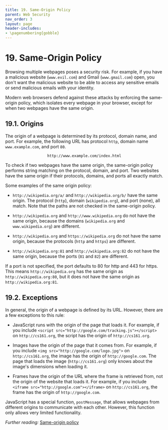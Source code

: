 ```yaml
---
title: 19. Same-Origin Policy
parent: Web Security
nav_order: 3
layout: page
header-includes:
- \pagenumbering{gobble}
---
```


# 19. Same-Origin Policy

Browsing multiple webpages poses a security risk. For example, if you have a malicious website (`www.evil.com`) and Gmail (`www.gmail.com`) open, you don't want the malicious website to be able to access any sensitive emails or send malicious emails with your identity.

Modern web browsers defend against these attacks by enforcing the same-origin policy, which isolates every webpage in your browser, except for when two webpages have the same origin.

## 19.1. Origins

The origin of a webpage is determined by its protocol, domain name, and port. For example, the following URL has protocol `http`, domain name `www.example.com`, and port `80`.

<p style="text-align: center">
  <code>http://www.example.com/index.html</code>
</p>

To check if two webpages have the same origin, the same-origin policy performs string matching on the protocol, domain, and port. Two websites have the same origin if their protocols, domains, and ports all exactly match.

Some examples of the same origin policy:

- `http://wikipedia.org/a/` and `http://wikipedia.org/b/` have the same origin. The protocol (`http`), domain (`wikipedia.org`), and port (none), all match. Note that the paths are not checked in the same-origin policy.

- `http://wikipedia.org` and `http://www.wikipedia.org` do not have the same origin, because the domains (`wikipedia.org` and `www.wikipedia.org`) are different.

- `http://wikipedia.org` and `https://wikipedia.org` do not have the same origin, because the protocols (`http` and `https`) are different.

- `http://wikipedia.org:81` and `http://wikipedia.org:82` do not have the same origin, because the ports (`81` and `82`) are different.

If a port is not specified, the port defaults to 80 for http and 443 for https. This means `http://wikipedia.org` has the same origin as `http://wikipedia.org:80`, but it does not have the same origin as `http://wikipedia.org:81`.

## 19.2. Exceptions

In general, the origin of a webpage is defined by its URL. However, there are a few exceptions to this rule:

- JavaScript runs with the origin of the page that loads it. For example, if you include `<script src="http://google.com/tracking.js"></script>` on `http://cs161.org`, the script has the origin of `http://cs161.org`.

- Images have the origin of the page that it comes from. For example, if you include `<img src="http://google.com/logo.jpg">` on `http://cs161.org`, the image has the origin of `http://google.com`. The page that loads the image (`http://cs161.org`) only knows about the image's dimensions when loading it.

- Frames have the origin of the URL where the frame is retrieved from, not the origin of the website that loads it. For example, if you include `<iframe src="http://google.com"></iframe>` on `http://cs161.org`, the frame has the origin of `http://google.com`.

JavaScript has a special function, `postMessage`, that allows webpages from different origins to communicate with each other. However, this function only allows very limited functionality.

_Further reading:_ [Same-origin policy](https://developer.mozilla.org/en-US/docs/Web/Security/Same-origin_policy)
